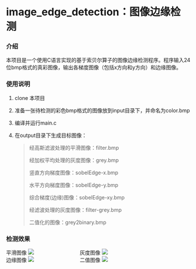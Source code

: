 # image_edge_detection：图像边缘检测

### 介绍

本项目是一个使用C语言实现的基于索贝尔算子的图像边缘检测程序。程序输入24位bmp格式的真彩图像，输出各梯度图像（包括x方向和y方向）和边缘图像。

### 使用说明

1. clone 本项目

2. 准备一张待检测的彩色bmp格式的图像放到input目录下，并命名为color.bmp

3. 编译并运行main.c

4. 在output目录下生成目标图像：

   >经高斯滤波处理的平滑图像：filter.bmp
   >
   >经加权平均处理的灰度图像：grey.bmp
   >
   >竖直方向梯度图像：sobelEdge-x.bmp
   >
   >水平方向梯度图像：sobelEdge-y.bmp
   >
   >综合梯度(边缘)图像：sobelEdge-xy.bmp
   >
   >经滤波处理的灰度图像：filter-grey.bmp
   >
   >二值化的图像：grey2binary.bmp

### 检测效果

<div style="display:-webkit-flex; display:flex; flex-flow:raw nowrap; width:80%;">
    <div style="flex:1 1 auto;">
        <span>平滑图像</span>
    	<img src="https://s1.ax1x.com/2023/02/28/ppCoGM6.png">
    </div>
    <div style="flex:1 1 auto;">
        <span>灰度图像</span>
    	<img src="https://s1.ax1x.com/2023/02/28/ppCo3xx.png">
    </div>
</div>

<div style="display:-webkit-flex; display:flex; flex-flow:raw nowrap; width:80%;">
    <div style="flex:1 1 auto;">
        <span>边缘图像</span>
    	<img src="https://s1.ax1x.com/2023/02/28/ppCo1R1.png">
    </div>
    <div style="flex:1 1 auto;">
        <span>二值图像</span>
    	<img src="https://s1.ax1x.com/2023/02/28/ppColGR.png">
    </div>
</div>

